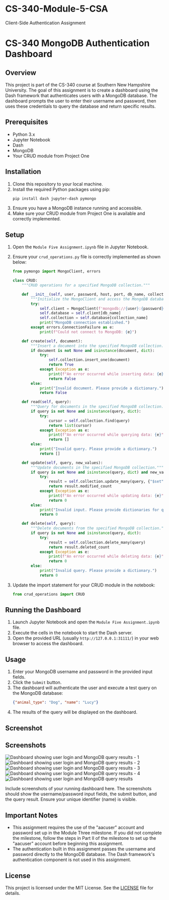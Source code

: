 # CS-340-Module-5-CSA
Client-Side Authentication Assignment


# CS-340 MongoDB Authentication Dashboard

## Overview

This project is part of the CS-340 course at Southern New Hampshire University. The goal of this assignment is to create a dashboard using the Dash framework that authenticates users with a MongoDB database. The dashboard prompts the user to enter their username and password, then uses these credentials to query the database and return specific results.

## Prerequisites

- Python 3.x
- Jupyter Notebook
- Dash
- MongoDB
- Your CRUD module from Project One

## Installation

1. Clone this repository to your local machine.
2. Install the required Python packages using pip:
   ```bash
   pip install dash jupyter-dash pymongo
   ```
3. Ensure you have a MongoDB instance running and accessible.
4. Make sure your CRUD module from Project One is available and correctly implemented.

## Setup

1. Open the `Module Five Assignment.ipynb` file in Jupyter Notebook.
2. Ensure your `crud_operations.py` file is correctly implemented as shown below:

    ```python
    from pymongo import MongoClient, errors

    class CRUD:
        """CRUD operations for a specified MongoDB collection."""

        def __init__(self, user, password, host, port, db_name, collection_name):
            """Initialize the MongoClient and access the MongoDB databases and collections."""
            try:
                self.client = MongoClient(f'mongodb://{user}:{password}@{host}:{port}')
                self.database = self.client[db_name]
                self.collection = self.database[collection_name]
                print("MongoDB connection established.")
            except errors.ConnectionFailure as e:
                print(f"Could not connect to MongoDB: {e}")

        def create(self, document):
            """Insert a document into the specified MongoDB collection."""
            if document is not None and isinstance(document, dict):
                try:
                    self.collection.insert_one(document)
                    return True
                except Exception as e:
                    print(f"An error occurred while inserting data: {e}")
                    return False
            else:
                print("Invalid document. Please provide a dictionary.")
                return False

        def read(self, query):
            """Query for documents in the specified MongoDB collection."""
            if query is not None and isinstance(query, dict):
                try:
                    cursor = self.collection.find(query)
                    return list(cursor)
                except Exception as e:
                    print(f"An error occurred while querying data: {e}")
                    return []
            else:
                print("Invalid query. Please provide a dictionary.")
                return []

        def update(self, query, new_values):
            """Update documents in the specified MongoDB collection."""
            if query is not None and isinstance(query, dict) and new_values is not None and isinstance(new_values, dict):
                try:
                    result = self.collection.update_many(query, {"$set": new_values})
                    return result.modified_count
                except Exception as e:
                    print(f"An error occurred while updating data: {e}")
                    return 0
            else:
                print("Invalid input. Please provide dictionaries for query and new values.")
                return 0

        def delete(self, query):
            """Delete documents from the specified MongoDB collection."""
            if query is not None and isinstance(query, dict):
                try:
                    result = self.collection.delete_many(query)
                    return result.deleted_count
                except Exception as e:
                    print(f"An error occurred while deleting data: {e}")
                    return 0
            else:
                print("Invalid query. Please provide a dictionary.")
                return 0
    ```

3. Update the import statement for your CRUD module in the notebook:

    ```python
    from crud_operations import CRUD
    ```

## Running the Dashboard

1. Launch Jupyter Notebook and open the `Module Five Assignment.ipynb` file.
2. Execute the cells in the notebook to start the Dash server.
3. Open the provided URL (usually `http://127.0.0.1:31111/`) in your web browser to access the dashboard.

## Usage

1. Enter your MongoDB username and password in the provided input fields.
2. Click the `Submit` button.
3. The dashboard will authenticate the user and execute a test query on the MongoDB database:
   ```json
   {"animal_type": "Dog", "name": "Lucy"}
   ```
4. The results of the query will be displayed on the dashboard.

## Screenshot
## Screenshots

![Dashboard showing user login and MongoDB query results - 1](CS%20340%20Module%205%20(1).png)
![Dashboard showing user login and MongoDB query results - 2](CS%20340%20Module%205%20(2).png)
![Dashboard showing user login and MongoDB query results - 3](CS%20340%20Module%205%20(3).png)
![Dashboard showing user login and MongoDB query results - 4](CS%20340%20Module%205%20(4).png)
![Dashboard showing user login and MongoDB query results](CS%20340%20Module%205.png)


Include screenshots of your running dashboard here. The screenshots should show the username/password input fields, the submit button, and the query result. Ensure your unique identifier (name) is visible.

## Important Notes

- This assignment requires the use of the "aacuser" account and password set up in the Module Three milestone. If you did not complete the milestone, follow the steps in Part II of the milestone to set up the "aacuser" account before beginning this assignment.
- The authentication built in this assignment passes the username and password directly to the MongoDB database. The Dash framework's authentication component is not used in this assignment.

## License

This project is licensed under the MIT License. See the [LICENSE](LICENSE) file for details.
